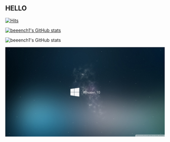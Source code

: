 ## HELLO

[![Hits](https://hits.seeyoufarm.com/api/count/incr/badge.svg?url=https%3A%2F%2Fgithub.com%2Fbeeench1&count_bg=%23191B17&title_bg=%23DF0505&icon=&icon_color=%23E7E7E7&title=LIKE&edge_flat=false)](https://hits.seeyoufarm.com)

[![beeench1's GitHub stats](https://github-readme-stats.vercel.app/api?username=beeench1)](https://github.com/anuraghazra/github-readme-stats)

![beeench1's GitHub stats](https://github-readme-stats.vercel.app/api?username=beeench1&show_icons=true&theme=highcontrast)


![20170912150437_pvsuourk](README.assets/20170912150437_pvsuourk.jpg)

